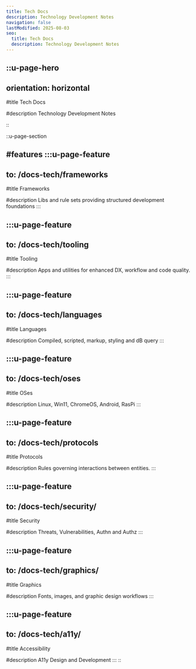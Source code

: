 ```yaml
---
title: Tech Docs
description: Technology Development Notes
navigation: false 
lastModified: 2025-08-03
seo:
  title: Tech Docs
  description: Technology Development Notes
---
```


::u-page-hero
---
orientation: horizontal
---

#title
Tech Docs

#description
Technology Development Notes

::

::u-page-section

#features
  :::u-page-feature
  ---
  to: /docs-tech/frameworks
  ---
  #title
  Frameworks

  #description
  Libs and rule sets providing structured development foundations
  :::

  :::u-page-feature
  ---
  to: /docs-tech/tooling
  ---
  #title
  Tooling

  #description
  Apps and utilities for enhanced DX, workflow and code quality.
  :::

  :::u-page-feature
  ---
  to: /docs-tech/languages
  ---
  #title
  Languages

  #description
  Compiled, scripted, markup, styling and dB query
  :::

  :::u-page-feature
  ---
  to: /docs-tech/oses
  ---
  #title
  OSes

  #description
  Linux, Win11, ChromeOS, Android, RasPi
  :::

  :::u-page-feature
  ---
  to: /docs-tech/protocols
  ---
  #title
  Protocols

  #description
  Rules governing interactions between entities.
  :::

  :::u-page-feature
  ---
  to: /docs-tech/security/
  ---
  #title
  Security

  #description
  Threats, Vulnerabilities, Authn and Authz
  :::

  :::u-page-feature
  ---
  to: /docs-tech/graphics/
  ---
  #title
  Graphics

  #description
  Fonts, images, and graphic design workflows
  :::

  :::u-page-feature
  ---
  to: /docs-tech/a11y/
  ---
  #title
  Accessibility

  #description
  A11y Design and Development
  :::
::

